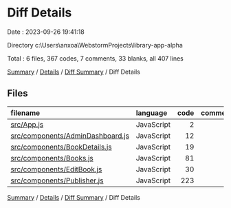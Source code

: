 # Diff Details

Date : 2023-09-26 19:41:18

Directory c:\\Users\\anxoa\\WebstormProjects\\library-app-alpha

Total : 6 files,  367 codes, 7 comments, 33 blanks, all 407 lines

[Summary](results.md) / [Details](details.md) / [Diff Summary](diff.md) / Diff Details

## Files
| filename | language | code | comment | blank | total |
| :--- | :--- | ---: | ---: | ---: | ---: |
| [src/App.js](/src/App.js) | JavaScript | 2 | 0 | 0 | 2 |
| [src/components/AdminDashboard.js](/src/components/AdminDashboard.js) | JavaScript | 12 | 0 | 0 | 12 |
| [src/components/BookDetails.js](/src/components/BookDetails.js) | JavaScript | 19 | 0 | 1 | 20 |
| [src/components/Books.js](/src/components/Books.js) | JavaScript | 81 | -1 | 7 | 87 |
| [src/components/EditBook.js](/src/components/EditBook.js) | JavaScript | 30 | 0 | 1 | 31 |
| [src/components/Publisher.js](/src/components/Publisher.js) | JavaScript | 223 | 8 | 24 | 255 |

[Summary](results.md) / [Details](details.md) / [Diff Summary](diff.md) / Diff Details